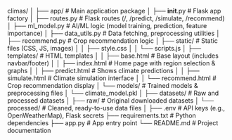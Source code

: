 climas/
│
├── app/                             # Main application package
│   ├── __init__.py                  # Flask app factory
│   ├── routes.py                    # Flask routes (/, /predict, /simulate, /recommend)
│   ├── ml_model.py                  # AI/ML logic (model training, prediction, feature importance)
│   ├── data_utils.py                # Data fetching, preprocessing utilities
│   ├── recommend.py                 # Crop recommendation logic
│   ├── static/                      # Static files (CSS, JS, images)
│   │   ├── style.css
│   │   └── scripts.js
│   ├── templates/                   # HTML templates
│   │   ├── base.html                # Base layout (includes navbar/footer)
│   │   ├── index.html               # Home page with region selection & graphs
│   │   ├── predict.html             # Shows climate predictions
│   │   ├── simulate.html            # Climate simulation interface
│   │   └── recommend.html           # Crop recommendation display
│   └── models/                      # Trained models & preprocessing files
│       └── climate_model.pkl
│
├── datasets/                        # Raw and processed datasets
│   ├── raw/                         # Original downloaded datasets
│   └── processed/                   # Cleaned, ready-to-use data files
│
├── .env                             # API keys (e.g., OpenWeatherMap), Flask secrets
├── requirements.txt                 # Python dependencies
├── app.py                           # App entry point
└── README.md                        # Project documentation

